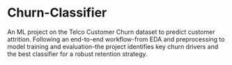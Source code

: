 # Churn-Classifier
An ML project on the Telco Customer Churn dataset to predict customer attrition. Following an end-to-end workflow-from EDA and preprocessing to model training and evaluation-the project identifies key churn drivers and the best classifier for a robust retention strategy.
